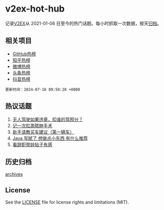 # v2ex-hot-hub

 记录[V2EX](https://www.v2ex.com/)从 2021-01-06 日至今的热门话题。每小时抓取一次数据，按天[归档](archives)。
 
 ## 相关项目

- [GitHub热榜](https://github.com/snaildev/github-hot-hub)
- [知乎热榜](https://github.com/snaildev/zhihu-hot-hub)
- [微博热榜](https://github.com/snaildev/weibo-hot-hub)
- [头条热榜](https://github.com/snaildev/toutiao-hot-hub)
- [抖音热榜](https://github.com/snaildev/douyin-hot-hub)


 `更新时间：2024-07-16 09:58:28 +0800`

## 热议话题

1. [无人驾驶如果违章，扣谁的驾照分？](https://www.v2ex.com/t/1057338)
1. [记一次肛周脓肿手术](https://www.v2ex.com/t/1057326)
1. [新手请教买车建议（第一辆车）](https://www.v2ex.com/t/1057445)
1. [Java 写腻了 想做点小东西 有什么推荐](https://www.v2ex.com/t/1057336)
1. [看辞职带娃帖子有感](https://www.v2ex.com/t/1057362)

## 历史归档

[archives](archives)

## License

See the [LICENSE](LICENSE) file for license rights and limitations (MIT).
